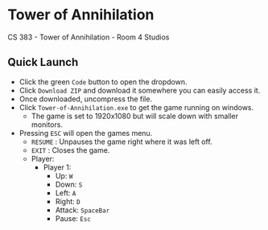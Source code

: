 # Tower of Annihilation
CS 383 - Tower of Annihilation - Room 4 Studios
## Quick Launch
- Click the green `Code` button to open the dropdown.
- Click `Download ZIP` and download it somewhere you can easily access it.
- Once downloaded, uncompress the file.
- Click `Tower-of-Annihilation.exe` to get the game running on windows.
    - The game is set to 1920x1080 but will scale down with smaller monitors.
- Pressing `ESC` will open the games menu.
    - `RESUME` : Unpauses the game right where it was left off.
    - `EXIT` : Closes the game.
    - Player:
        - Player 1: 
            - Up: `W`
            - Down: `S`
            - Left: `A`
            - Right: `D`
            - Attack: `SpaceBar`
            - Pause: `Esc`
